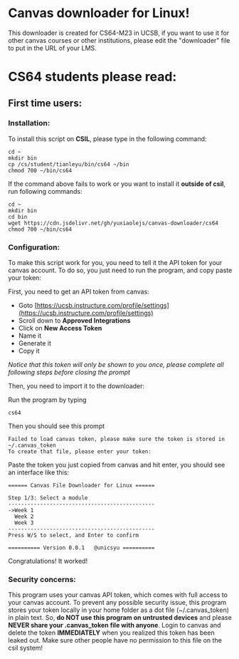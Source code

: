 # Canvas downloader for Linux!
This downloader is created for CS64-M23 in UCSB, if you want to use it for other canvas courses or other institutions, please edit the "downloader" file to put in the URL of your LMS.

# CS64 students please read:
## First time users:
### Installation:
To install this script on **CSIL**, please type in the following command:
```{bash}
cd ~
mkdir bin
cp /cs/student/tianleyu/bin/cs64 ~/bin
chmod 700 ~/bin/cs64
```

If the command above fails to work or you want to install it **outside of csil**, run following commands:
```{bash}
cd ~
mkdir bin
cd bin
wget https://cdn.jsdelivr.net/gh/yuxiaolejs/canvas-downloader/cs64
chmod 700 ~/bin/cs64
```
### Configuration:
To make this script work for you, you need to tell it the API token for your canvas account. To do so, you just need to run the program, and copy paste your token:

First, you need to get an API token from canvas:
- Goto [https://ucsb.instructure.com/profile/settings](https://ucsb.instructure.com/profile/settings)
- Scroll down to **Approved Integrations**
- Click on **New Access Token**
- Name it
- Generate it
- Copy it

*Notice that this token will only be shown to you once, please complete all following steps before closing the prompt*

Then, you need to import it to the downloader:

Run the program by typing
```
cs64
```
Then you should see this prompt
```
Failed to load canvas token, please make sure the token is stored in ~/.canvas_token
To create that file, please enter your token: 
```
Paste the token you just copied from canvas and hit enter, you should see an interface like this:
```
====== Canvas File Downloader for Linux ======

Step 1/3: Select a module
----------------------------------------------
->Week 1
  Week 2
  Week 3
----------------------------------------------
Press W/S to select, and Enter to confirm

========== Version 0.0.1   @unicsyu ==========
```
Congratulations! It worked!

### Security concerns:
This program uses your canvas API token, which comes with full access to your canvas account. To prevent any possible security issue, this program stores your token locally in your home folder as a dot file (~/.canvas_token) in plain text. So, **do NOT use this program on untrusted devices** and please **NEVER share your .canvas_token file with anyone**. Login to canvas and delete the token **IMMEDIATELY** when you realized this token has been leaked out. Make sure other people have no permission to this file on the csil system!